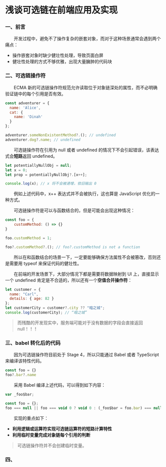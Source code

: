 # 浅谈可选链在前端应用及实现

### 一、前言

&emsp;&emsp;开发过程中，避免不了操作复杂的嵌套对象，而对于这种场景通常会遇到两个痛点：

- 操作嵌套对象时缺少健壮性处理，导致页面白屏
- 健壮性处理的方式不够优雅，出现大量臃肿的代码块

### 二、可选链操作符

&emsp;&emsp;ECMA 新的可选链操作符规范允许读取位于对象链深处的属性，而不必明确验证链中的每个引用是否有效。

```JavaScript
const adventurer = {
  name: 'Alice',
  cat: {
    name: 'Dinah'
  }
};

adventurer.someNonExistentMethod?.(); // undefined
adventurer.dog?.name; // undefined
```

&emsp;&emsp;可选链操作符在引用为 null 或者 undefined 的情况下不会引起错误，该表达式会**短路**返回 undefined。

```JavaScript
let potentiallyNullObj = null;
let x = 0;
let prop = potentiallyNullObj?.[x++];

console.log(x); // x 将不会被递增，依旧输出 0
```

&emsp;&emsp;例如上述代码中，x++ 表达式并不会被执行，这也算是 JavaScript 优化的一种方式。

&emsp;&emsp;可选链操作符是可以与函数结合的，但是可能会出现这种情况：

```JavaScript
const foo = {
    customMethod: () => {}
} 

foo.customMethod = 1;

foo?.customMethod?.(); // foo?.customMethod is not a function
```

&emsp;&emsp;所以在和函数结合的场景一下，一定要能够确保方法属性不会被篡改，否则还是需要用 typeof 来保证代码的健壮性。

&emsp;&emsp;在前端的开发场景下，大部分情况下都是需要将数据映射到 UI 上，直接显示一个 undefined 肯定是不合适的，所以还有一个**空值合并操作符**：

```JavaScript
let customer = {
  name: "Carl",
  details: { age: 82 }
};
let customerCity = customer?.city ?? "暗之城";
console.log(customerCity); // “暗之城”
```

> 而残酷的开发现实中，服务端可能对于没有数据的字段会直接返回 null！！！

### 三、babel 转化后的代码

&emsp;&emsp;因为可选链操作符目前处于 Stage 4，所以只能通过 Babel 或者 TypeScript 来编译该特性代码。

```JavaScript
const foo = {}
foo?.bar?.name
```

&emsp;&emsp;采用 Babel 编译上述代码，可以得到如下内容：

```JavaScript
var _foo$bar;

const foo = {};
foo === null || foo === void 0 ? void 0 : (_foo$bar = foo.bar) === null || _foo$bar === void 0 ? void 0 : _foo$bar.name;
```

&emsp;&emsp;实现的重点如下：

- **利用逻辑或运算符实现可选链运算符的短路计算特性**
- **利用临时变量完成对象链每个引用的判断**

> 可选链操作符并不会创建临时变量。

### 四、